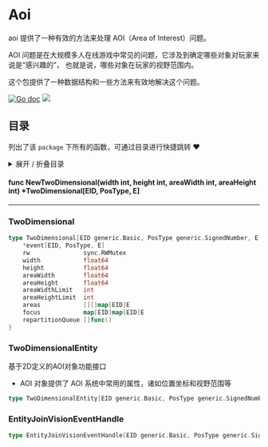 # Aoi

aoi 提供了一种有效的方法来处理 AOI（Area of Interest）问题。

AOI 问题是在大规模多人在线游戏中常见的问题，它涉及到确定哪些对象对玩家来说是“感兴趣的”，
也就是说，哪些对象在玩家的视野范围内。

这个包提供了一种数据结构和一些方法来有效地解决这个问题。

[![Go doc](https://img.shields.io/badge/go.dev-reference-brightgreen?logo=go&logoColor=white&style=flat)](https://pkg.go.dev/github.com/kercylan98/minotaur/aoi)
![](https://img.shields.io/badge/Email-kercylan@gmail.com-green.svg?style=flat)

## 目录
列出了该 `package` 下所有的函数，可通过目录进行快捷跳转 ❤️
<details>
<summary>展开 / 折叠目录</summary


> 包级函数定义

|函数|描述
|:--|:--
|[NewTwoDimensional](#NewTwoDimensional)|暂无描述...


> 结构体定义

|结构体|描述
|:--|:--
|[TwoDimensional](#twodimensional)|暂无描述...
|[TwoDimensionalEntity](#twodimensionalentity)|基于2D定义的AOI对象功能接口
|[EntityJoinVisionEventHandle](#entityjoinvisioneventhandle)|暂无描述...

</details>


#### func NewTwoDimensional(width int, height int, areaWidth int, areaHeight int)  *TwoDimensional[EID, PosType, E]
<span id="NewTwoDimensional"></span>
***
### TwoDimensional

```go
type TwoDimensional[EID generic.Basic, PosType generic.SignedNumber, E TwoDimensionalEntity[EID, PosType]] struct {
	*event[EID, PosType, E]
	rw               sync.RWMutex
	width            float64
	height           float64
	areaWidth        float64
	areaHeight       float64
	areaWidthLimit   int
	areaHeightLimit  int
	areas            [][]map[EID]E
	focus            map[EID]map[EID]E
	repartitionQueue []func()
}
```
### TwoDimensionalEntity
基于2D定义的AOI对象功能接口
  - AOI 对象提供了 AOI 系统中常用的属性，诸如位置坐标和视野范围等
```go
type TwoDimensionalEntity[EID generic.Basic, PosType generic.SignedNumber] struct{}
```
### EntityJoinVisionEventHandle

```go
type EntityJoinVisionEventHandle[EID generic.Basic, PosType generic.SignedNumber, E TwoDimensionalEntity[EID, PosType]] struct{}
```
